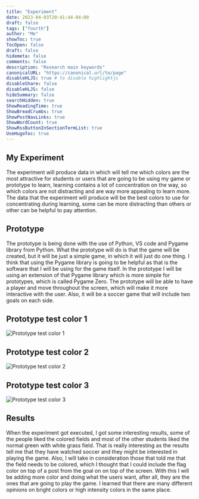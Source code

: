 ```yaml
---
title: "Experiment"
date: 2023-04-03T20:41:44-04:00
draft: false
tags: ["fourth"]
author: "Me"
showToc: true
TocOpen: false
draft: false
hidemeta: false
comments: false
description: "Research main keywords"
canonicalURL: "https://canonical.url/to/page"
disableHLJS: true # to disable highlightjs
disableShare: false
disableHLJS: false
hideSummary: false
searchHidden: true
ShowReadingTime: true
ShowBreadCrumbs: true
ShowPostNavLinks: true
ShowWordCount: true
ShowRssButtonInSectionTermList: true
UseHugoToc: true
---
```


## My Experiment
The experiment will produce data in which will tell me which colors are the most attractive for students or users that are going to be using my game or prototype to learn, learning contains a lot of concentration on the way, so which colors are not distracting and are way more appealing to learn more. The data that the experiment will produce will be the best colors to use for concentrating during learning, some can be more distracting than others or other can be helpful to pay attention.

## Prototype
The prototype is being done with the use of Python, VS code and Pygame library from Python. What the prototype will do is that the game will be created, but it will be just a simple game, in which it will just do one thing. I think that using the Pygame library is going to be helpful as that is the software that I will be using for the game itself. In the prototype I will be using an extension of that Pygame library which is more simple for prototypes, which is called Pygame Zero. The prototype will be able to have a player and move throughout the screen, which will make it more interactive with the user. Also, it will be a soccer game that will include two goals on each side.

## Prototype test color 1
![Prototype test color 1](../static/images/blue.png)


## Prototype test color 2
![Prototype test color 2](../static/images/green.png)


## Prototype test color 3
![Prototype test color 3](../static/images/red.png)

## Results
When the experiment got executed, I got some interesting results, some of the people liked the colored fields and most of the other students liked the normal green with white grass field. That is really interesting as the results tell me that they have watched soccer and they might be interested in playing the game. Also, I will take in consideration those that told me that the field needs to be colored, which I thought that I could include the flag color on top of a post from the goal on on top of the screen. With this I will be adding more color and doing what the users want, after all, they are the ones that are going to play the game. I learned that there are many different opinions on bright colors or high intensity colors in the same place.